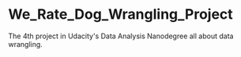 # We_Rate_Dog_Wrangling_Project
The 4th project in Udacity's Data Analysis Nanodegree all about data wrangling.
